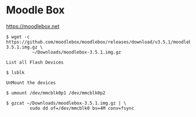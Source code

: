 # Moodle Box



https://moodlebox.net


```
$ wget -c https://github.com/moodlebox/moodlebox/releases/download/v3.5.1/moodlebox-3.5.1.img.gz \
          ~/Downloads/moodlebox-3.5.1.img.gz
```

    List all Flash Devices

```
$ lsblk
```

    UnMount the devices

```
$ umount /dev/mmcblk0p1 /dev/mmcblk0p2
```


```
$ gzcat ~/Downloads/moodlebox-3.5.1.img.gz | \
         sudo dd of=/dev/mmcblk0 bs=4M conv=fsync
```
